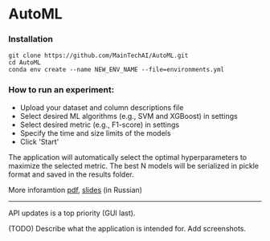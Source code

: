 # AutoML

### Installation
```
git clone https://github.com/MainTechAI/AutoML.git
cd AutoML
conda env create --name NEW_ENV_NAME --file=environments.yml
```

### How to run an experiment:
* Upload your dataset and column descriptions file
* Select desired ML algorithms (e.g., SVM and XGBoost) in settings 
* Select desired metric (e.g., F1-score) in settings 
* Specify the time and size limits of the models
* Click 'Start'

The application will automatically select the optimal hyperparameters to maximize the selected metric. 
The best N models will be serialized in pickle format and saved in the results folder.


More inforamtion [pdf](http://omega.sp.susu.ru/publications/bachelorthesis/2019_403_shchukinma.pdf), [slides](http://omega.sp.susu.ru/publications/bachelorthesis/2019_403_shchukinma_slides.pdf) (in Russian)

_____

API updates is a top priority (GUI last).

(TODO) Describe what the application is intended for. Add screenshots.
